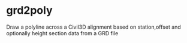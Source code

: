 grd2poly
========

Draw a polyline across a Civil3D alignment based on station,offset and optionally height section data from a GRD file

